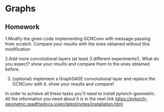 # Graphs

## Homework

1.Modify the given code implementing GCNConv with message passing from  scratch. Compare your results with the ones obtained without this modification

2.Add more convolutional layers (at least 3 different experiments!), What do you expect? show your results and compare them to the ones obtained before.

3. (optional) implement a GraphSAGE convolutional layer and replace the GCNConv with it. show your results and compare! 

In order to achieve all these tasks you'll need to install pytorch-geometric. All the information you need about it is in the next link https://pytorch-geometric.readthedocs.io/en/latest/notes/installation.html
